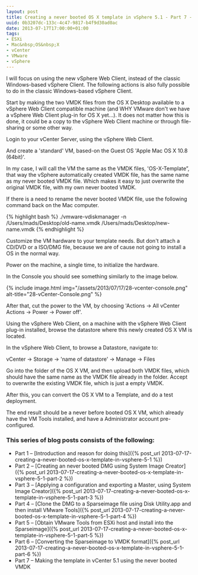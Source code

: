 ```yaml
---
layout: post
title: Creating a never booted OS X template in vSphere 5.1 - Part 7 - Making the template in vCenter 5.1 using the never booted VMDK
uuid: 0b3207dc-133c-4c47-9817-b4f9d30ad0ac
date: 2013-07-17T17:00:00+01:00
tags:
- ESXi
- Mac&nbsp;OS&nbsp;X
- vCenter
- VMware
- vSphere
---
```

I will focus on using the new vSphere Web Client, instead of the classic Windows-based vSphere Client. The following actions is also fully possible to do in the classic Windows-based vSphere Client<!--break-->.

Start by making the two VMDK files from the OS X Desktop available to a vSphere Web Client compatible machine (and WHY VMware don't we have a vSphere Web Client plug-in for OS X yet…). It does not matter how this is done, it could be a copy to the vSphere Web Client machine or through file-sharing or some other way.

Login to your vCenter Server, using the vSphere Web Client.

And create a 'standard' VM, based-on the Guest OS 'Apple Mac OS X 10.8 (64bit)'.

In my case, I will call the VM the same as the VMDK files, 'OS-X-Template&#8221;, that way the vSphere automatically created VMDK file, has the same name as my never booted VMDK file. Which makes it easy to just overwrite the original VMDK file, with my own never booted VMDK.

If there is a need to rename the never booted VMDK file, use the following command back on the Mac computer.

{% highlight bash %}
./vmware-vdiskmanager -n /Users/mads/Desktop/old-name.vmdk /Users/mads/Desktop/new-name.vmdk
{% endhighlight %}

Customize the VM hardware to your template needs. But don't attach a CD/DVD or a ISO/DMG file, because we are of cause not going to install a OS in the normal way.

Power on the machine, a single time, to initialize the hardware.

In the Console you should see something similarly to the image below.

{% include image.html img="/assets/2013/07/17/28-vcenter-console.png" alt-title="28-vCenter-Console.png" %}

After that, cut the power to the VM, by choosing 'Actions -> All vCenter Actions -> Power -> Power off'.

Using the vSphere Web Client, on a machine with the vSphere Web Client plug-in installed, browse the datastore where this newly created OS X VM is located.

In the vSphere Web Client, to browse a Datastore, navigate to:

vCenter -> Storage -> 'name of datastore' -> Manage -> Files

Go into the folder of the OS X VM, and then upload both VMDK files, which should have the same name as the VMDK file already in the folder. Accept to overwrite the existing VMDK file, which is just a empty VMDK.

After this, you can convert the OS X VM to a Template, and do a test deployment.

The end result should be a never before booted OS X VM, which already have the VM Tools installed, and have a Administrator account pre-configured.

### This series of blog posts consists of the following:

* Part 1 – [Introduction and reason for doing this]({% post_url 2013-07-17-creating-a-never-booted-os-x-template-in-vsphere-5-1 %})
* Part 2 – [Creating an never booted DMG using System Image Creator]({% post_url 2013-07-17-creating-a-never-booted-os-x-template-in-vsphere-5-1-part-2 %})
* Part 3 – [Applying a configuration and exporting a Master, using System Image Creator]({% post_url 2013-07-17-creating-a-never-booted-os-x-template-in-vsphere-5-1-part-3 %})
* Part 4 – [Clone the DMG to a Sparseimage file using Disk Utility.app and then install VMware Tools]({% post_url 2013-07-17-creating-a-never-booted-os-x-template-in-vsphere-5-1-part-4 %})
* Part 5 – [Obtain VMware Tools from ESXi host and install into the Sparseimage]({% post_url 2013-07-17-creating-a-never-booted-os-x-template-in-vsphere-5-1-part-5 %})
* Part 6 – [Converting the Sparseimage to VMDK format]({% post_url 2013-07-17-creating-a-never-booted-os-x-template-in-vsphere-5-1-part-6 %})
* Part 7 – Making the template in vCenter 5.1 using the never booted VMDK
